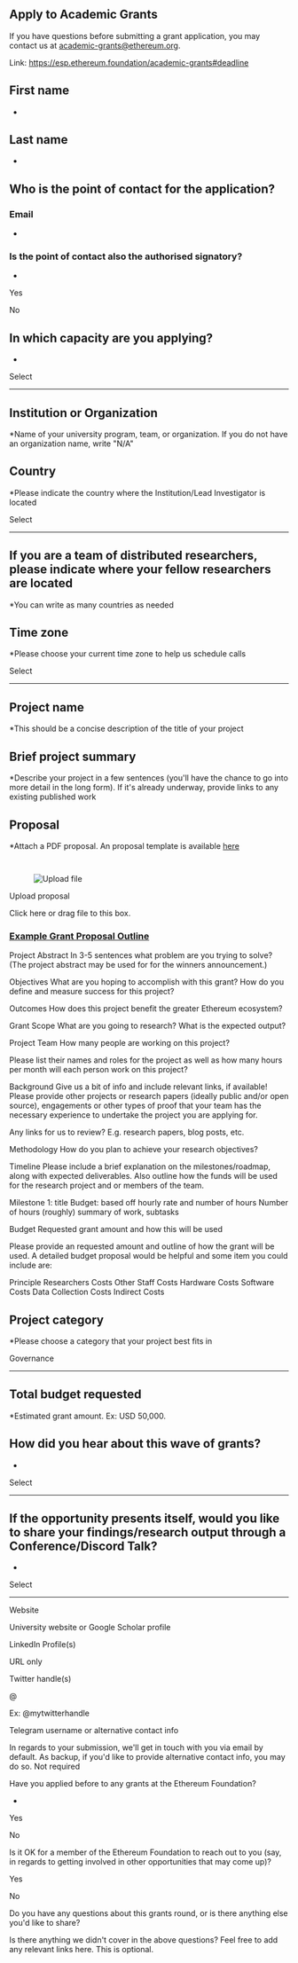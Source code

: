 ## Apply to Academic Grants

If you have questions before submitting a grant application, you may contact us at [academic-grants@ethereum.org](mailto:academic-grants@ethereum.org).

Link: https://esp.ethereum.foundation/academic-grants#deadline

## First name

*



## Last name

*

## Who is the point of contact for the application?

### Email

*

### Is the point of contact also the authorised signatory?

*

Yes

No

## In which capacity are you applying?

*

Select

---

## Institution or Organization

*Name of your university program, team, or organization. If you do not have an organization name, write "N/A"

## Country

*Please indicate the country where the Institution/Lead Investigator is located

Select

---

## If you are a team of distributed researchers, please indicate where your fellow researchers are located

*You can write as many countries as needed

## Time zone

*Please choose your current time zone to help us schedule calls

Select

---

## Project name

*This should be a concise description of the title of your project

## Brief project summary

*Describe your project in a few sentences (you'll have the chance to go into more detail in the long form). If it's already underway, provide links to any existing published work

## Proposal

*Attach a PDF proposal. An proposal template is available [here](https://notes.ethereum.org/@YlnZmB-mQ9ah8neq5cLDDg/Grant_Proposal_template)

![](data:image/svg+xml,%3csvg%20xmlns=%27http://www.w3.org/2000/svg%27%20version=%271.1%27%20width=%2744%27%20height=%2742%27/%3e)![Upload file](https://esp.ethereum.foundation/_next/static/media/upload.c8000f27.svg)

Upload proposal


Click here or drag file to this box.

### [Example Grant Proposal Outline](https://notes.ethereum.org/@drigolvc/Grant_Proposal_template)
Project Abstract
In 3-5 sentences what problem are you trying to solve? (The project abstract may be used for for the winners announcement.)

Objectives
What are you hoping to accomplish with this grant? How do you define and measure success for this project?

Outcomes
How does this project benefit the greater Ethereum ecosystem?

Grant Scope
What are you going to research? What is the expected output?

Project Team
How many people are working on this project?

Please list their names and roles for the project as well as how many hours per month will each person work on this project?

Background
Give us a bit of info and include relevant links, if available! Please provide other projects or research papers (ideally public and/or open source), engagements or other types of proof that your team has the necessary experience to undertake the project you are applying for.

Any links for us to review? E.g. research papers, blog posts, etc.

Methodology
How do you plan to achieve your research objectives?

Timeline
Please include a brief explanation on the milestones/roadmap, along with expected deliverables. Also outline how the funds will be used for the research project and or members of the team.

Milestone 1: title
Budget: based off hourly rate and number of hours
Number of hours (roughly)
summary of work, subtasks

Budget
Requested grant amount and how this will be used

Please provide an requested amount and outline of how the grant will be used. A detailed budget proposal would be helpful and some item you could include are:

Principle Researchers Costs
Other Staff Costs
Hardware Costs
Software Costs
Data Collection Costs
Indirect Costs

## Project category

*Please choose a category that your project best fits in

Governance

---

## Total budget requested

*Estimated grant amount. Ex: USD 50,000.

## How did you hear about this wave of grants?

*

Select

---

## If the opportunity presents itself, would you like to share your findings/research output through a Conference/Discord Talk?

*

Select

---

Website

University website or Google Scholar profile

LinkedIn Profile(s)

URL only

Twitter handle(s)

@

Ex: @mytwitterhandle

Telegram username or alternative contact info

In regards to your submission, we'll get in touch with you via email by default. As backup, if you'd like to provide alternative contact info, you may do so. Not required

Have you applied before to any grants at the Ethereum Foundation?

*

Yes

No

Is it OK for a member of the Ethereum Foundation to reach out to you (say, in regards to getting involved in other opportunities that may come up)?

Yes

No

Do you have any questions about this grants round, or is there anything else you'd like to share?

Is there anything we didn't cover in the above questions? Feel free to add any relevant links here. This is optional.